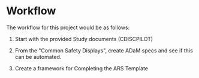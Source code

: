 # Workflow

The workflow for this project would be as follows: 
1. Start with the provided Study documents (CDISCPILOT)

2. From the "Common Safety Displays", create ADaM specs and see if this can be automated.

3. Create a framework for Completing the ARS Template
  
